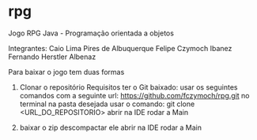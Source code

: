 # rpg
Jogo RPG Java - Programação orientada a objetos

Integrantes:
Caio Lima Pires de Albuquerque
Felipe Czymoch Ibanez
Fernando Herstler Albenaz

Para baixar  o jogo tem duas formas

1. Clonar o repositório
   Requisitos ter o Git baixado:
   usar os seguintes comandos
   com a seguinte url: https://github.com/fczymoch/rpg.git
   no terminal na pasta desejada usar o comando: git clone <URL_DO_REPOSITORIO>
   abrir na IDE
    rodar a Main

3. baixar o zip
  descompactar ele
  abrir na IDE
  rodar a Main
